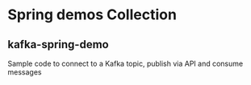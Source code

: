 # Spring demos Collection

## kafka-spring-demo
Sample code to connect to a Kafka topic, publish via API and consume messages
